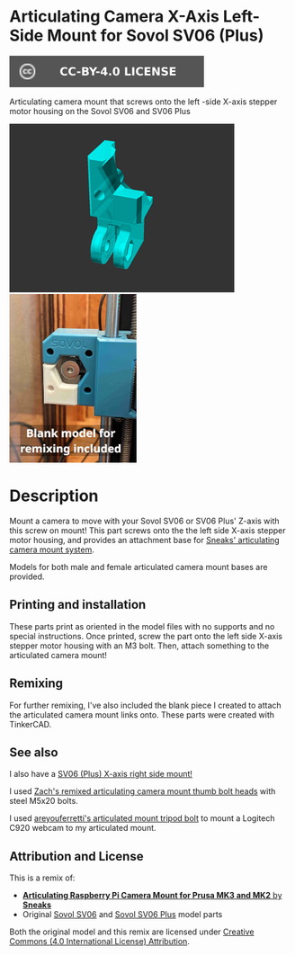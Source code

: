 # Articulating Camera X-Axis Left-Side Mount for Sovol SV06 (Plus)

[![CC-BY-4.0 license][license-badge]][license]

Articulating camera mount that screws onto the left -side X-axis stepper motor
housing on the Sovol SV06 and SV06 Plus

![Model render](images/readme/demo.png)
![Photo of printed blank model](images/readme/photo-blank.jpg)

# Description

Mount a camera to move with your Sovol SV06 or SV06 Plus' Z-axis with this screw
on mount! This part screws onto the the left side X-axis stepper motor housing,
and provides an attachment base for
[Sneaks' articulating camera mount system][original-model-url].

Models for both male and female articulated camera mount bases are provided.

## Printing and installation

These parts print as oriented in the model files with no supports and no special
instructions. Once printed, screw the part onto the left side X-axis stepper
motor housing with an M3 bolt. Then, attach something to the articulated camera
mount!

## Remixing

For further remixing, I've also included the blank piece I created to attach the
articulated camera mount links onto. These parts were created with TinkerCAD.

## See also

I also have a [SV06 (Plus) X-axis right side mount!][x-axis-mount-right]

I used
[Zach's remixed articulating camera mount thumb bolt heads][zach-steel-m5-bolt-model]
with steel M5x20 bolts.

I used
[areyouferretti's articulated mount tripod bolt][areyouferretti-tripod-bolt]
to mount a Logitech C920 webcam to my articulated mount.

## Attribution and License

This is a remix of:

* [**Articulating Raspberry Pi Camera Mount for Prusa MK3 and MK2** by
  **Sneaks**][original-model-url]
* Original [Sovol SV06][sovol-sv06] and [Sovol SV06 Plus][sovol-sv06-plus] model parts

Both the original model and this remix are licensed under
[Creative Commons (4.0 International License) Attribution][license].

[areyouferretti-tripod-bolt]: https://www.printables.com/model/354264-14-inch-standard-tripod-thumb-bolt-for-articulatin
[original-model-url]: https://www.printables.com/model/3407-articulating-raspberry-pi-camera-mount-for-prusa-m
[license]: http://creativecommons.org/licenses/by/4.0/
[license-badge]: /_static/license-badge-cc-by-4.0.svg
[sovol-sv06]: https://github.com/Sovol3d/SV06-Fully-Open-Source
[sovol-sv06-plus]: https://github.com/Sovol3d/SV06-PLUS
[x-axis-mount-right]: /sovol-sv06-plus/xaxis-articulating-mount-right
[zach-steel-m5-bolt-model]: https://www.printables.com/model/424253-steel-thumb-bolt
